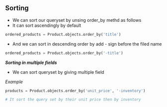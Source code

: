 ## Sorting

- We can sort our queryset by unsing order_by methd as follows 
- It can sort ascendingly by default

```python
ordered_products = Product.objects.order_by('title')
```

- And we can sort in descending order by add - sign before the filed name

```python
ordered_products = Product.objects.order_by('-title')
```

___Sorting in multiple fields___

- We can sort queryset by giving multiple field

_Example_

```python
products = Product.objects.order_by('unit_price', '-inventory')

# It sort the query set by their unit price then by inventory
```
